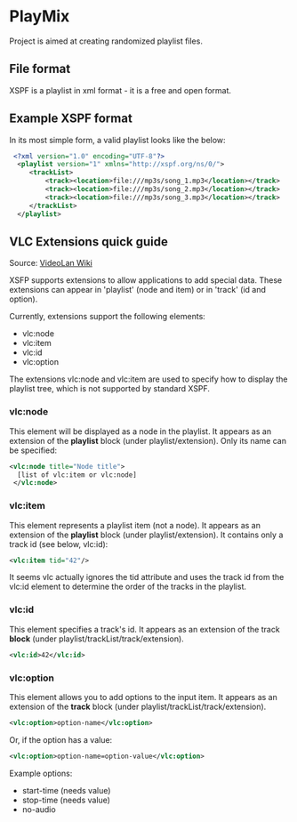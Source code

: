 # PlayMix

Project is aimed at creating randomized playlist files.

## File format
XSPF is a playlist in xml format - it is a free and open format.

## Example XSPF format
In its most simple form, a valid playlist looks like the below:

```xml
 <?xml version="1.0" encoding="UTF-8"?>
  <playlist version="1" xmlns="http://xspf.org/ns/0/">
     <trackList>
         <track><location>file:///mp3s/song_1.mp3</location></track>
         <track><location>file:///mp3s/song_2.mp3</location></track>
         <track><location>file:///mp3s/song_3.mp3</location></track>
     </trackList>
  </playlist>
```

## VLC Extensions quick guide
Source: [VideoLan Wiki](https://wiki.videolan.org/XSPF/)

XSFP supports extensions to allow applications to add special data. These extensions can appear in 'playlist' (node and item) or in 'track' (id and option).

Currently, extensions support the following elements:
* vlc:node
* vlc:item
* vlc:id
* vlc:option

The extensions vlc:node and vlc:item are used to specify how to display the playlist tree, which is not supported by standard XSPF.

### vlc:node

This element will be displayed as a node in the playlist. It appears as an extension of the **playlist** block (under playlist/extension). Only its name can be specified:
```xml
<vlc:node title="Node title">
  [list of vlc:item or vlc:node]
 </vlc:node>
```
### vlc:item

This element represents a playlist item (not a node). It appears as an extension of the **playlist** block (under playlist/extension). It contains only a track id (see below, vlc:id):
```xml
<vlc:item tid="42"/>
```
It seems vlc actually ignores the tid attribute and uses the track id from the vlc:id element to determine the order of the tracks in the playlist.
### vlc:id

This element specifies a track's id. It appears as an extension of the track **block** (under playlist/trackList/track/extension).
```xml
<vlc:id>42</vlc:id>
```
### vlc:option

This element allows you to add options to the input item. It appears as an extension of the **track** block (under playlist/trackList/track/extension).
```xml
<vlc:option>option-name</vlc:option>
```
Or, if the option has a value:

```xml
<vlc:option>option-name=option-value</vlc:option>
```
Example options:
* start-time (needs value)
* stop-time (needs value)
* no-audio
